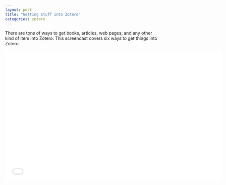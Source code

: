 ```yaml
---
layout: post
title: "Getting stuff into Zotero"
categories: zotero
---
```


There are tons of ways to get books, articles, web pages, and any other kind of item into Zotero. This screencast covers six ways to get things into Zotero.

<iframe src="//player.vimeo.com/video/14188877" width="700" height="420" frameborder="0" webkitallowfullscreen mozallowfullscreen allowfullscreen></iframe>